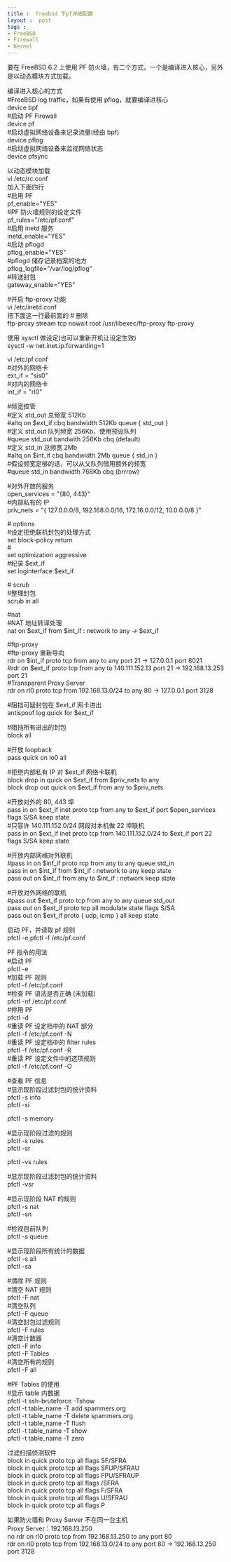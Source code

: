 ```yaml
---
title :  freebsd 下pf详细配置
layout :  post
tags : 
- FreeBSD
- Firewall
- Kernel
---
```

<div> <p>要在 FreeBSD 6.2 上使用 PF 防火墙，有二个方式，一个是编译进入核心，另外是以动态模块方式加载。</p><p>编译进入核心的方式<br>#FreeBSD log traffic，如果有使用 pflog，就要编译进核心<br>device bpf<br>#启动 PF Firewall<br>device pf<br>#启动虚拟网络设备来记录流量(经由 bpf)<br>device pflog<br>#启动虚拟网络设备来监视网络状态<br>device pfsync</p><p>以动态模块加载<br>vi /etc/rc.conf<br>加入下面四行<br>#启用 PF<br>pf_enable="YES"<br>#PF 防火墙规则的设定文件<br>pf_rules="/etc/pf.conf"<br>#启用 inetd 服务<br>inetd_enable="YES"<br>#启动 pflogd<br>pflog_enable="YES"<br>#pflogd 储存记录档案的地方<br>pflog_logfile="/var/log/pflog"<br>#转送封包<br>gateway_enable="YES"</p><p>#开启 ftp-proxy 功能<br>vi /etc/inetd.conf<br>把下面这一行最前面的 # 删除<br>ftp-proxy stream tcp nowait root /usr/libexec/ftp-proxy ftp-proxy</p><p>使用 sysctl 做设定(也可以重新开机让设定生效)<br>sysctl -w net.inet.ip.forwarding=1</p><p>vi /etc/pf.conf<br>#对外的网络卡<br>ext_if = "sis0"<br>#对内的网络卡<br>int_if = "rl0"</p><p>#频宽控管<br>#定义 std_out 总频宽 512Kb<br>#altq on $ext_if cbq bandwidth 512Kb queue { std_out }<br>#定义 std_out 队列频宽 256Kb，使用预设队列<br>#queue std_out bandwith 256Kb cbq (default)<br>#定义 std_in 总频宽 2Mb<br>#altq on $int_if cbq bandwidth 2Mb queue { std_in }<br>#假设频宽足够的话，可以从父队列借用额外的频宽<br>#queue std_in bandwidth 768Kb cbq (brrrow)</p><p>#对外开放的服务<br>open_services = "{80, 443}"<br>#内部私有的 IP<br>priv_nets = "{ 127.0.0.0/8, 192.168.0.0/16, 172.16.0.0/12, 10.0.0.0/8 }"</p><p># options<br>#设定拒绝联机封包的处理方式<br>set block-policy return<br>#<br>set optimization aggressive<br>#纪录 $ext_if<br>set loginterface $ext_if</p><p># scrub<br>#整理封包<br>scrub in all</p><p>#nat<br>#NAT 地址转译处理<br>nat on $ext_if from $int_if : network to any -&gt; $ext_if</p><p>#ftp-proxy<br>#ftp-proxy 重新导向<br>rdr on $int_if proto tcp from any to any port 21 -&gt; 127.0.0.1 port 8021<br>#rdr on $ext_if proto tcp from any to 140.111.152.13 port 21 -&gt; 192.168.13.253 port 21<br>#Transparent Proxy Server<br>rdr on rl0 proto tcp from 192.168.13.0/24 to any 80 -&gt; 127.0.0.1 port 3128</p><p>#阻挡可疑封包在 $ext_if 网卡进出<br>antispoof log quick for $ext_if</p><p>#阻挡所有进出的封包<br>block all</p><p>#开放 loopback<br>pass quick on lo0 all</p><p>#拒绝内部私有 IP 对 $ext_if 网络卡联机<br>block drop in quick on $ext_if from $priv_nets to any<br>block drop out quick on $ext_if from any to $priv_nets</p><p>#开放对外的 80, 443 埠<br>pass in on $ext_if inet proto tcp from any to $ext_if port $open_services flags S/SA keep state<br>#只容许 140.111.152.0/24 网段对本机做 22 埠联机<br>pass in on $ext_if inet proto tcp from 140.111.152.0/24 to $ext_if port 22 flags S/SA keep state</p><p>#开放内部网络对外联机<br>#pass in on $inf_if proto rcp from any to any queue std_in<br>pass in on $int_if from $int_if : network to any keep state<br>pass out on $int_if from any to $int_if : network keep state</p><p>#开放对外网络的联机<br>#pass out $ext_if proto tcp from any to any queue std_out<br>pass out on $ext_if proto tcp all modulate state flags S/SA<br>pass out on $ext_if proto { udp, icmp } all keep state</p><p>启动 PF，并读取 pf 规则<br>pfctl -e;pfctl -f /etc/pf.conf</p><p>PF 指令的用法<br>#启动 PF<br>pfctl -e<br>#加载 PF 规则<br>pfctl -f /etc/pf.conf<br>#检查 PF 语法是否正确 (未加载)<br>pfctl -nf /etc/pf.conf<br>#停用 PF<br>pfctl -d<br>#重读 PF 设定档中的 NAT 部分<br>pfctl -f /etc/pf.conf -N<br>#重读 PF 设定档中的 filter rules<br>pfctl -f /etc/pf.conf -R<br>#重读 PF 设定文件中的选项规则<br>pfctl -f /etc/pf.conf -O</p><p>#查看 PF 信息<br>#显示现阶段过滤封包的统计资料<br>pfctl -s info<br>pfctl -si</p><p>pfctl -s memory</p><p>#显示现阶段过滤的规则<br>pfctl -s rules<br>pfctl -sr</p><p>pfctl -vs rules</p><p>#显示现阶段过滤封包的统计资料<br>pfctl -vsr</p><p>#显示现阶段 NAT 的规则<br>pfctl -s nat<br>pfctl -sn</p><p>#检视目前队列<br>pfctl -s queue</p><p>#显示现阶段所有统计的数据<br>pfctl -s all<br>pfctl -sa</p><p>#清除 PF 规则<br>#清空 NAT 规则<br>pfctl -F nat<br>#清空队列<br>pfctl -F queue<br>#清空封包过滤规则<br>pfctl -F rules<br>#清空计数器<br>pfctl -F info<br>pfctl -F Tables<br>#清空所有的规则<br>pfctl -F all</p><p>#PF Tables 的使用<br>#显示 table 内数据<br>pfctl -t ssh-bruteforce -Tshow<br>pfctl -t table_name -T add spammers.org<br>pfctl -t table_name -T delete spammers.org<br>pfctl -t table_name -T flush<br>pfctl -t table_name -T show<br>pfctl -t table_name -T zero</p><p>过滤扫描侦测软件<br>block in quick proto tcp all flags SF/SFRA<br>block in quick proto tcp all flags SFUP/SFRAU<br>block in quick proto tcp all flags FPU/SFRAUP<br>block in quick proto tcp all flags /SFRA<br>block in quick proto tcp all flags F/SFRA<br>block in quick proto tcp all flags U/SFRAU<br>block in quick proto tcp all flags P</p><p>如果防火墙和 Proxy Server 不在同一台主机<br>Proxy Server：192.168.13.250<br>no rdr on rl0 proto tcp from 192.168.13.250 to any port 80<br>rdr on rl0 proto tcp from 192.168.13.0/24 to any port 80 -&gt; 192.168.13.250 port 3128</p> </div>